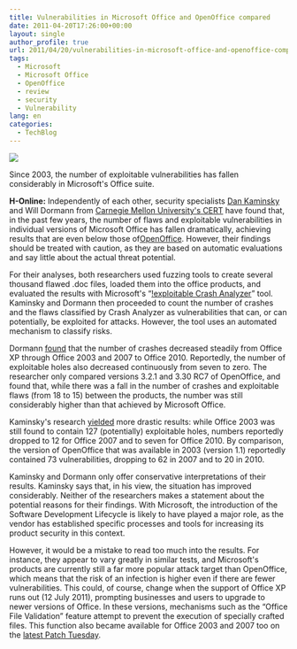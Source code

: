 ```yaml
---
title: Vulnerabilities in Microsoft Office and OpenOffice compared
date: 2011-04-20T17:26:00+00:00
layout: single
author_profile: true
url: 2011/04/20/vulnerabilities-in-microsoft-office-and-openoffice-compared/
tags:
  - Microsoft
  - Microsoft Office
  - OpenOffice
  - review
  - security
  - Vulnerability
lang: en
categories: 
  - TechBlog
---
```

[![](http://4.bp.blogspot.com/-8bphAQzYH2c/Ta8PjkGhZ7I/AAAAAAAAD2k/Q3REh1T0Egk/s320/offvstar-347a355b3a38df50.png)](http://4.bp.blogspot.com/-8bphAQzYH2c/Ta8PjkGhZ7I/AAAAAAAAD2k/Q3REh1T0Egk/s1600/offvstar-347a355b3a38df50.png)

Since 2003, the number of exploitable vulnerabilities has fallen considerably in Microsoft's Office suite.

**H-Online:** Independently of each other, security specialists [Dan Kaminsky](http://dankaminsky.com/) and Will Dormann from [Carnegie Mellon University's CERT](https://www.cert.org/cert/) have found that, in the past few years, the number of flaws and exploitable vulnerabilities in individual versions of Microsoft Office has fallen dramatically, achieving results that are even below those of[OpenOffice](http://de.openoffice.org/). However, their findings should be treated with caution, as they are based on automatic evaluations and say little about the actual threat potential.

For their analyses, both researchers used fuzzing tools to create several thousand flawed .doc files, loaded them into the office products, and evaluated the results with Microsoft's “[!exploitable Crash Analyzer](http://msecdbg.codeplex.com/)” tool. Kaminsky and Dormann then proceeded to count the number of crashes and the flaws classified by Crash Analyzer as vulnerabilities that can, or can potentially, be exploited for attacks. However, the tool uses an automated mechanism to classify risks.

Dormann [found](https://www.cert.org/blogs/certcc/2011/04/office_shootout_microsoft_offi.html) that the number of crashes decreased steadily from Office XP through Office 2003 and 2007 to Office 2010. Reportedly, the number of exploitable holes also decreased continuously from seven to zero. The researcher only compared versions 3.2.1 and 3.30 RC7 of OpenOffice, and found that, while there was a fall in the number of crashes and exploitable flaws (from 18 to 15) between the products, the number was still considerably higher than that achieved by Microsoft Office.

Kaminsky's research [yielded](http://dankaminsky.com/2011/03/11/fuzzmark/) more drastic results: while Office 2003 was still found to contain 127 (potentially) exploitable holes, numbers reportedly dropped to 12 for Office 2007 and to seven for Office 2010. By comparison, the version of OpenOffice that was available in 2003 (version 1.1) reportedly contained 73 vulnerabilities, dropping to 62 in 2007 and to 20 in 2010.

Kaminsky and Dormann only offer conservative interpretations of their results. Kaminsky says that, in his view, the situation has improved considerably. Neither of the researchers makes a statement about the potential reasons for their findings. With Microsoft, the introduction of the Software Development Lifecycle is likely to have played a major role, as the vendor has established specific processes and tools for increasing its product security in this context.

However, it would be a mistake to read too much into the results. For instance, they appear to vary greatly in similar tests, and Microsoft's products are currently still a far more popular attack target than OpenOffice, which means that the risk of an infection is higher even if there are fewer vulnerabilities. This could, of course, change when the support of Office XP runs out (12 July 2011), prompting businesses and users to upgrade to newer versions of Office. In these versions, mechanisms such as the “Office File Validation” feature attempt to prevent the execution of specially crafted files. This function also became available for Office 2003 and 2007 too on the [latest Patch Tuesday](http://www.h-online.com/news/item/Microsoft-s-record-Patch-Tuesday-1226887.html).